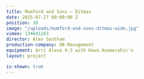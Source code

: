 ```yaml
---
title: Mumford and Sons — Ditmas
date: 2015-07-27 00:00:00 Z
position: 10
image: "/uploads/mumford-and-sons-ditmas-wide.jpg"
vimeo: 134641283
director: Alex Southam
production-company: OB Management
equipment: Arri Alexa 4:3 with Kowa Anamorphic's
layout: project

is-shown: true
---
```


